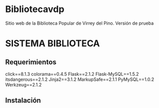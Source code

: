 # Bibliotecavdp
Sitio web de la Biblioteca Popular de Virrey del Pino. Versión de prueba

# SISTEMA BIBLIOTECA

## Requerimientos

click==8.1.3
colorama==0.4.5
Flask==2.1.2
Flask-MySQL==1.5.2
itsdangerous==2.1.2
Jinja2==3.1.2
MarkupSafe==2.1.1
PyMySQL==1.0.2
Werkzeug==2.1.2

## Instalación
